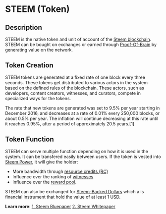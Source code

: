 # STEEM (Token)

## Description

STEEM is the native token and unit of account of the [Steem blockchain](/glossary/steem-blockchain.md). STEEM can be bought on exchanges or earned through [Proof-Of-Brain](/glossary/proof-of-brain.md) by generating value on the network.  

## Token Creation

STEEM tokens are generated at a fixed rate of one block every three seconds. These tokens get distributed to various actors in the system based on the defined rules of the blockchain. These actors, such as developers, content creators, witnesses, and curators, compete in specialized ways for the tokens.

The rate that new tokens are generated was set to 9.5% per year starting in December 2016, and decreases at a rate of 0.01% every 250,000 blocks, or about 0.5% per year. The inflation will continue decreasing at this rate until it reaches 0.95%, after a period of approximately 20.5 years.[1]

## Token Function

STEEM can serve multiple function depending on how it is used in the system. It can be transfered easily between users. If the token is vested into [Steem Power](/glossary/steem-power.md), it will give the holder:

- More bandwidth through [resource credits (RC)](/glossary/resource-credits.md)
- Influence over the ranking of  [witnesses](/glossary/witness.md)
- Influence over the [reward pool](/glossary/reward-pool.md).

STEEM can also be exchanged for [Steem-Backed Dollars](/glossary/steem-backed-dollars.md) which  a is financial instrument that hold the value of at least 1 USD. 

**Learn more**:
[1. Steem Bluepaper](https://steem.io/steem-bluepaper.pdf)
[2. Steem Whitepaper](https://steem.io/SteemWhitePaper.pdf)